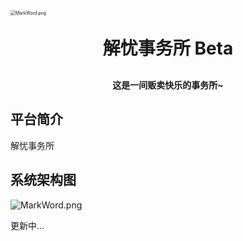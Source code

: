 <img src="https://cdn.staticaly.com/gh/Plus-L/SelfPicCdn@master/img/blog/DissolveWorry_logo1.png" alt="MarkWord.png" style="zoom:50%;" />

<h1 align="center" style="margin: 30px 0 30px; font-weight: bold;">解忧事务所 Beta</h1>
<h4 align="center"> 这是一间贩卖快乐的事务所~ </h4>

## 平台简介
解忧事务所


## 系统架构图
![MarkWord.png](https://cdn.staticaly.com/gh/Plus-L/SelfPicCdn@master/img/blog/mood-system-structure.png)



更新中...

